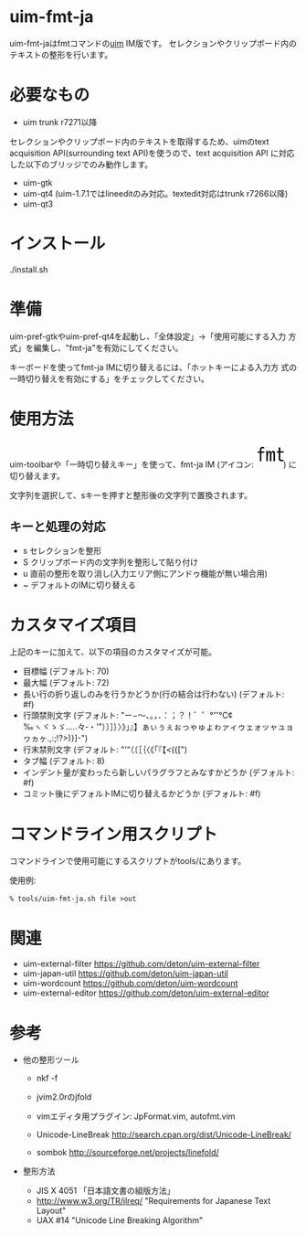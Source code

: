 uim-fmt-ja
==========

uim-fmt-jaはfmtコマンドの[uim](http://code.google.com/p/uim/) IM版です。
セレクションやクリップボード内のテキストの整形を行います。

必要なもの
==========

  * uim trunk r7271以降

セレクションやクリップボード内のテキストを取得するため、uimのtext
acquisition API(surrounding text API)を使うので、text acquisition API
に対応した以下のブリッジでのみ動作します。

  * uim-gtk
  * uim-qt4 (uim-1.7.1ではlineeditのみ対応。textedit対応はtrunk r7266以降)
  * uim-qt3

インストール
============

./install.sh

準備
====

uim-pref-gtkやuim-pref-qt4を起動し、「全体設定」→「使用可能にする入力
方式」を編集し、"fmt-ja"を有効にしてください。

キーボードを使ってfmt-ja IMに切り替えるには、「ホットキーによる入力方
式の一時切り替えを有効にする」をチェックしてください。

使用方法
========

uim-toolbarや「一時切り替えキー」を使って、fmt-ja IM
(アイコン: ![アイコン](https://github.com/deton/uim-fmt-ja/raw/master/pixmaps/fmt-ja.png))
に切り替えます。

文字列を選択して、sキーを押すと整形後の文字列で置換されます。

キーと処理の対応
----------------

* s    セレクションを整形
* S    クリップボード内の文字列を整形して貼り付け
* u    直前の整形を取り消し(入力エリア側にアンドゥ機能が無い場合用)
* ~    デフォルトのIMに切り替える

カスタマイズ項目
================

上記のキーに加えて、以下の項目のカスタマイズが可能。

* 目標幅 (デフォルト: 70)
* 最大幅 (デフォルト: 72)
* 長い行の折り返しのみを行うかどうか(行の結合は行わない) (デフォルト: #f)
* 行頭禁則文字 (デフォルト: "ー−〜、。，．：；？！゛゜°′″℃¢‰ヽヾゝゞ…‥々‐・’”）〕］｝〉》」』】ぁぃぅぇぉっゃゅょゎァィゥェォッャュョヮヵヶ.,:;!?>)}]-")
* 行末禁則文字 (デフォルト: "‘“（〔［｛〈《「『【<({[")
* タブ幅 (デフォルト: 8)
* インデント量が変わったら新しいパラグラフとみなすかどうか (デフォルト: #f)
* コミット後にデフォルトIMに切り替えるかどうか (デフォルト: #f)

コマンドライン用スクリプト
==========================

コマンドラインで使用可能にするスクリプトがtools/にあります。

使用例:

    % tools/uim-fmt-ja.sh file >out

関連
====

* uim-external-filter https://github.com/deton/uim-external-filter
* uim-japan-util https://github.com/deton/uim-japan-util
* uim-wordcount https://github.com/deton/uim-wordcount
* uim-external-editor https://github.com/deton/uim-external-editor

参考
====

* 他の整形ツール

  * nkf -f
  * jvim2.0rのjfold
  * vimエディタ用プラグイン: JpFormat.vim, autofmt.vim

  * Unicode-LineBreak http://search.cpan.org/dist/Unicode-LineBreak/
  * sombok http://sourceforge.net/projects/linefold/

* 整形方法

  * JIS X 4051 「日本語文書の組版方法」
  * http://www.w3.org/TR/jlreq/ "Requirements for Japanese Text Layout"
  * UAX #14 "Unicode Line Breaking Algorithm"
